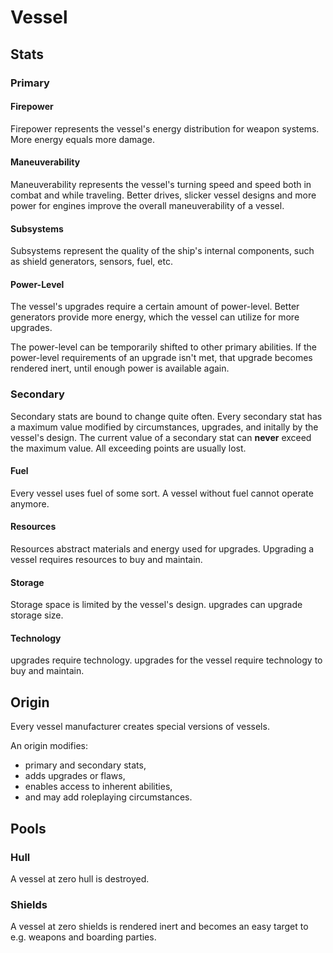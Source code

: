 # Vessel

## Stats

### Primary


#### Firepower

Firepower represents the vessel's energy distribution for weapon systems. More
energy equals more damage.

#### Maneuverability

Maneuverability represents the vessel's turning speed and speed both in combat
and while traveling. Better drives, slicker vessel designs and more power for
engines improve the overall maneuverability of a vessel.

#### Subsystems

Subsystems represent the quality of the ship's internal components, such as
shield generators, sensors, fuel, etc.

#### Power-Level

The vessel's upgrades require a certain amount of power-level. Better generators
provide more energy, which the vessel can utilize for more upgrades.

The power-level can be temporarily shifted to other primary abilities. If the
power-level requirements of an upgrade isn't met, that upgrade becomes rendered
inert, until enough power is available again.

### Secondary

Secondary stats are bound to change quite often. Every secondary stat has a
maximum value modified by circumstances, upgrades, and initally by the vessel's
design. The current value of a secondary stat can **never** exceed the maximum
value. All exceeding points are usually lost.

#### Fuel

Every vessel uses fuel of some sort. A vessel without fuel cannot operate
anymore.

#### Resources

Resources abstract materials and energy used for upgrades. Upgrading a vessel
requires resources to buy and maintain.

#### Storage

Storage space is limited by the vessel's design. upgrades can upgrade storage size.

#### Technology

upgrades require technology. upgrades for the vessel require technology to buy and
maintain.

## Origin

Every vessel manufacturer creates special versions of vessels.

An origin modifies:

* primary and secondary stats,
* adds upgrades or flaws,
* enables access to inherent abilities,
* and may add roleplaying circumstances.

## Pools

### Hull

A vessel at zero hull is destroyed.

### Shields

A vessel at zero shields is rendered inert and becomes an easy target to e.g.
weapons and boarding parties.
